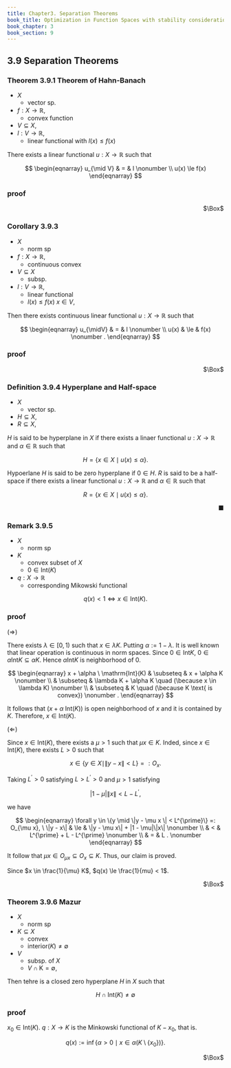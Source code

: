 ```yaml
---
title: Chapter3. Separation Theorems
book_title: Optimization in Function Spaces with stability considerations in Orlicz Spaces
book_chapter: 3
book_section: 9
---
```

## 3.9 Separation Theorems

### Theorem 3.9.1 Theorem of Hahn-Banach
* $X$
    * vector sp.
* $f: X \rightarrow \mathbb{R}$,
    * convex function
* $V \subseteq X$,
* $l: V \rightarrow \mathbb{R}$,
    * linear functional with $l(x) \le f(x)$

There exists a linear functional $u: X \rightarrow \mathbb{R}$ such that

$$
\begin{eqnarray}
    u_{\mid V}
    & = &
        l
    \nonumber
    \\
    u(x) \le f(x)
\end{eqnarray}
$$

### proof

<div class="QED" style="text-align: right">$\Box$</div>

### Corollary 3.9.3
* $X$
    * norm sp
* $f: X \rightarrow \mathbb{R}$,
    *  continuous convex
* $V \subseteq X$
    * subsp.
* $l: V \rightarrow \mathbb{R}$,
    * linear functional
    * $l(x) \le f(x) \ x \in V$,

Then there exists continuous linear functional $u: X \rightarrow \mathbb{R}$ such that

$$
\begin{eqnarray}
    u_{\midV}
    & = &
        l
    \nonumber
    \\
    u(x)
    & \le &
        f(x)
    \nonumber
    .
\end{eqnarray}
$$

### proof

<div class="QED" style="text-align: right">$\Box$</div>

### Definition 3.9.4 Hyperplane and Half-space
* $X$
    * vector sp.
* $H \subseteq X$,
* $R \subseteq X$,

$H$ is said to be hyperplane in $X$ if there exists a linaer functional $u: X \rightarrow \mathbb{R}$ and $\alpha \in \mathbb{R}$ such that

$$
    H
    =
    \{
        x \in X
        \mid
        u(x) \le \alpha
    \}
    .
$$

Hypoerlane $H$ is said to be zero hyperplane if $0 \in H$.
$R$ is said to be a half-space if there exists a linear functional $u: X \rightarrow \mathbb{R}$ and $\alpha \in \mathbb{R}$ such that

$$
    R
    =
    \{
        x \in X
        \mid
        u(x) \le \alpha
    \}
    .
$$

<div class="end-of-statement" style="text-align: right">■</div>

### Remark 3.9.5
* $X$
    * norm sp
* $K$
    * convex subset of $X$
    * $0 \in \mathrm{Int}(K)$
* $q:X \rightarrow \mathbb{R}$
    * corresponding Mikowski functional

$$
    q(x) < 1
    \Leftrightarrow
    x \in \mathrm{Int}(K)
    .
$$

### proof
($\Rightarrow$)

There exists $\lambda \in [0, 1)$ such that $x \in \lambda K$.
Putting $\alpha := 1 - \lambda$.
It is well known that linear operation is continuous in norm spaces.
Since $0 \in \mathrm{Int}K$, $0 \in \alpha \mathrm{Int}K \subseteq \alpha K$.
Hence $\alpha \mathrm{Int}K$ is neighborhood of 0.

$$
\begin{eqnarray}
    x + \alpha \ \mathrm{Int}(K)
    & \subseteq &
        x + \alpha K
    \nonumber
    \\
    & \subseteq &
        \lambda K
        +
        \alpha K
        \quad
        (\because x \in \lambda K)
    \nonumber
    \\
    & \subseteq &
        K
        \quad
        (\because K \text{ is convex})
    \nonumber
    .
\end{eqnarray}
$$

It follows that $(x + \alpha \ \mathrm{Int}(K))$ is open neighborhood of $x$ and it is contained by $K$.
Therefore, $x \in \mathrm{Int}(K)$.

($\Leftarrow$)

Since $x \in \mathrm{Int}(K)$, there exists a $\mu > 1$ such that $\mu x \in K$.
Inded, since $x \in \mathrm{Int}(K)$, there exists $L > 0$ such that

$$
    x
    \in
    \{
        y \in X
        \mid
        \| y - x\|
        <
        L
    \}
    =:
    O_{x}
    .
$$

Taking $L^{\prime} > 0$ satisfying $L > L^{\prime} > 0$ and $\mu > 1$ satisfying

$$
    | 1 - \mu |
        \|x\|
    <
    L - L^{\prime}
    ,
$$

we have 

$$
\begin{eqnarray}
    \forall y
    \in
    \{y \mid \|y - \mu x \| < L^{\prime}\} =: O_{\mu x},
    \
    \|y - x\|
    & \le &
        \|y - \mu x\|
        +
        |1 - \mu|\|x\|
    \nonumber
    \\
    & < &
        L^{\prime}
        +
        L - L^{\prime}
    \nonumber
    \\
    & = &
        L
    .
    \nonumber
\end{eqnarray}
$$

It follow that $\mu x \in O_{\mu x} \subseteq O_{x} \subseteq K$.
Thus, our claim is proved.

Since $x \in \frac{1}{\mu} K$, $q(x) \le \frac{1}{mu} < 1$.

<div class="QED" style="text-align: right">$\Box$</div>

### Theorem 3.9.6 Mazur
* $X$
    * norm sp
* $K \subseteq X$
    * convex
    * $\mathrm{interior}(K) \neq \emptyset$
* $V$
    * subsp. of $X$
    * $V \cap \mathrm{K} = \emptyset$,

Then tehre is a closed zero hyperplane $H$ in $X$ such that

$$
    H \cap \mathrm{Int}(K) \neq \emptyset
$$

### proof
$x_{0} \in \mathrm{Int}(K)$.
$q: X \rightarrow K$ is the Minkowski functional of $K - x_{0}$, that is.

$$
    q(x)
    :=
    \inf
    \{
        \alpha > 0
        \mid
        x
        \in
        \alpha(K \setminus \{x_{0}\})
    \}
    .
$$




<div class="QED" style="text-align: right">$\Box$</div>


